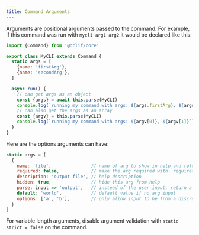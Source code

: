 ```yaml
---
title: Command Arguments
---
```


Arguments are positional arguments passed to the command. For example, if this command was run with `mycli arg1 arg2` it would be declared like this:

```js
import {Command} from '@oclif/core'

export class MyCLI extends Command {
  static args = [
    {name: 'firstArg'},
    {name: 'secondArg'},
  ]

  async run() {
    // can get args as an object
    const {args} = await this.parse(MyCLI)
    console.log(`running my command with args: ${args.firstArg}, ${args.secondArg}`)
    // can also get the args as an array
    const {argv} = this.parse(MyCLI)
    console.log(`running my command with args: ${argv[0]}, ${argv[1]}`)
  }
}
```

Here are the options arguments can have:
```js
static args = [
  {
    name: 'file',               // name of arg to show in help and reference with args[name]
    required: false,            // make the arg required with `required: true`
    description: 'output file', // help description
    hidden: true,               // hide this arg from help
    parse: input => 'output',   // instead of the user input, return a different value
    default: 'world',           // default value if no arg input
    options: ['a', 'b'],        // only allow input to be from a discrete set
  }
]
```

For variable length arguments, disable argument validation with `static strict = false` on the command.
